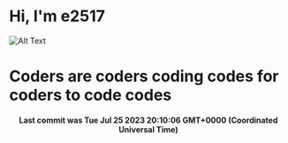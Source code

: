 # Hi, I'm e2517

![Alt Text](https://github.com/E2517/e2517/blob/master/images/background.gif)

# Coders are coders coding codes for coders to code codes

<h4 align="center">Last commit was Tue Jul 25 2023 20:10:06 GMT+0000 (Coordinated Universal Time)</h4>
